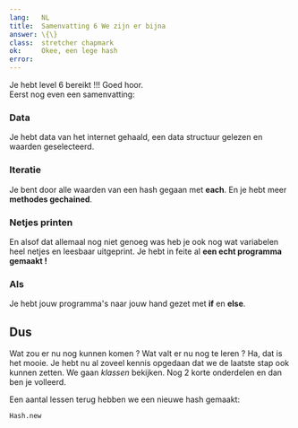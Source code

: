 ```yaml
---
lang:   NL
title:  Samenvatting 6 We zijn er bijna
answer: \{\}
class:  stretcher chapmark
ok:     Okee, een lege hash
error:  
---
```


Je hebt level 6 bereikt !!! Goed hoor.  
Eerst nog even een samenvatting:

### Data
Je hebt data van het internet gehaald, een data structuur gelezen en waarden geselecteerd.

### Iteratie
Je bent door alle waarden van een hash gegaan met __each__. En je hebt meer __methodes
gechained__.

### Netjes printen
En alsof dat allemaal nog niet genoeg was heb je ook nog wat variabelen heel netjes
en leesbaar uitgeprint. Je hebt in feite al __een echt programma gemaakt !__

### Als
Je hebt jouw programma's naar jouw hand gezet met __if__ en __else__.

## Dus
Wat zou er nu nog kunnen komen ? Wat valt er nu nog te leren ?
Ha, dat is het mooie. Je hebt nu al zoveel kennis opgedaan dat we de laatste stap
ook kunnen zetten. We gaan _klassen_ bekijken. Nog 2 korte onderdelen en dan ben
je volleerd.

Een aantal lessen terug hebben we een nieuwe hash gemaakt:

    Hash.new
